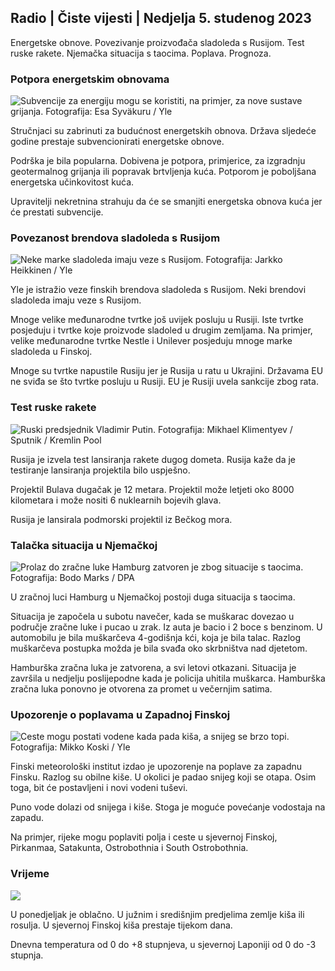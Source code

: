 ## Radio \| Čiste vijesti \| Nedjelja 5. studenog 2023

Energetske obnove. Povezivanje proizvođača sladoleda s Rusijom. Test ruske rakete. Njemačka situacija s taocima. Poplava. Prognoza.

### Potpora energetskim obnovama

![Subvencije za energiju mogu se koristiti, na primjer, za nove sustave grijanja. Fotografija: Esa Syväkuru / Yle](https://images.cdn.yle.fi/image/upload/c_crop,h_3349,w_5954,x_0,y_325/ar_1.7777777777777777,c_fill,g_faces,h_675,w_1200/dpr_1.0/q_auto:eco/f_auto/fl_lossy/v1676637402/39-107442463ef747ea1acd)

Stručnjaci su zabrinuti za budućnost energetskih obnova. Država sljedeće godine prestaje subvencionirati energetske obnove.

Podrška je bila popularna. Dobivena je potpora, primjerice, za izgradnju geotermalnog grijanja ili popravak brtvljenja kuća. Potporom je poboljšana energetska učinkovitost kuća.

Upravitelji nekretnina strahuju da će se smanjiti energetska obnova kuća jer će prestati subvencije.

### Povezanost brendova sladoleda s Rusijom

![Neke marke sladoleda imaju veze s Rusijom. Fotografija: Jarkko Heikkinen / Yle](https://images.cdn.yle.fi/image/upload/c_crop,h_2268,w_4031,x_0,y_0/ar_1.7777777777777777,c_fill,g_faces,h_675,w_1200/dpr_1.0/q_auto:eco/f_auto/fl_lossy/v1682321321/39-110323664462e3b6fb8b)

Yle je istražio veze finskih brendova sladoleda s Rusijom. Neki brendovi sladoleda imaju veze s Rusijom.

Mnoge velike međunarodne tvrtke još uvijek posluju u Rusiji. Iste tvrtke posjeduju i tvrtke koje proizvode sladoled u drugim zemljama. Na primjer, velike međunarodne tvrtke Nestle i Unilever posjeduju mnoge marke sladoleda u Finskoj.

Mnoge su tvrtke napustile Rusiju jer je Rusija u ratu u Ukrajini. Državama EU ne sviđa se što tvrtke posluju u Rusiji. EU je Rusiji uvela sankcije zbog rata.

### Test ruske rakete

![Ruski predsjednik Vladimir Putin. Fotografija: Mikhael Klimentyev / Sputnik / Kremlin Pool](https://images.cdn.yle.fi/image/upload/c_crop,h_4519,w_8034,x_16,y_238/ar_1.7777777777777777,c_fill,g_faces,h_675,w_1200/dpr_1.0/q_auto:eco/f_auto/fl_lossy/v1678982359/39-108632664133bfc2dc51)

Rusija je izvela test lansiranja rakete dugog dometa. Rusija kaže da je testiranje lansiranja projektila bilo uspješno.

Projektil Bulava dugačak je 12 metara. Projektil može letjeti oko 8000 kilometara i može nositi 6 nuklearnih bojevih glava.

Rusija je lansirala podmorski projektil iz Bečkog mora.

### Talačka situacija u Njemačkoj

![Prolaz do zračne luke Hamburg zatvoren je zbog situacije s taocima. Fotografija: Bodo Marks / DPA](https://images.cdn.yle.fi/image/upload/c_crop,h_2703,w_4806,x_0,y_500/ar_1.777777777777777,c_fill,g_faces,h_675,w_1200/dpr_1.0/q_auto:eco/f_auto/fl_lossy/v1699181525/39-11959676547736ea1bc0)

U zračnoj luci Hamburg u Njemačkoj postoji duga situacija s taocima.

Situacija je započela u subotu navečer, kada se muškarac dovezao u područje zračne luke i pucao u zrak. Iz auta je bacio i 2 boce s benzinom. U automobilu je bila muškarčeva 4-godišnja kći, koja je bila talac. Razlog muškarčeva postupka možda je bila svađa oko skrbništva nad djetetom.

Hamburška zračna luka je zatvorena, a svi letovi otkazani. Situacija je završila u nedjelju poslijepodne kada je policija uhitila muškarca. Hamburška zračna luka ponovno je otvorena za promet u večernjim satima.

### Upozorenje o poplavama u Zapadnoj Finskoj

![Ceste mogu postati vodene kada pada kiša, a snijeg se brzo topi. Fotografija: Mikko Koski / Yle](https://images.cdn.yle.fi/image/upload/c_crop,h_3078,w_5472,x_0,y_218/ar_1.7777777777777777,c_fill,g_faces,h_675,w_1200/dpr_1.0/q_auto:eco/f_auto/fl_lossy/v1697618867/39-11828126521489e76d51)

Finski meteorološki institut izdao je upozorenje na poplave za zapadnu Finsku. Razlog su obilne kiše. U okolici je padao snijeg koji se otapa. Osim toga, bit će postavljeni i novi vodeni tuševi.

Puno vode dolazi od snijega i kiše. Stoga je moguće povećanje vodostaja na zapadu.

Na primjer, rijeke mogu poplaviti polja i ceste u sjevernoj Finskoj, Pirkanmaa, Satakunta, Ostrobothnia i South Ostrobothnia.

### Vrijeme

![](https://images.cdn.yle.fi/image/upload/c_crop,h_1080,w_1919,x_0,y_0/ar_1.7777777777777777,c_fill,g_faces,h_675,w_1200/dpr_1.0/q_auto:eco/f_auto/fl_lossy/v1699200945/39-11960206547bf95c98f5)

U ponedjeljak je oblačno. U južnim i središnjim predjelima zemlje kiša ili rosulja. U sjevernoj Finskoj kiša prestaje tijekom dana.

Dnevna temperatura od 0 do +8 stupnjeva, u sjevernoj Laponiji od 0 do -3 stupnja.